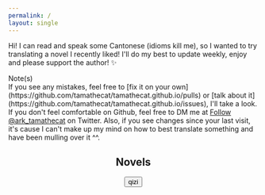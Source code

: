 ```yaml
---
permalink: /
layout: single
---
```


Hi! I can read and speak some Cantonese (idioms kill me), so I wanted to try translating a novel I recently liked! I'll do my best to update weekly, enjoy and please support the author! ✨

<div class="note">Note(s)</div>
If you see any mistakes, feel free to [fix it on your own](https://github.com/tamathecat/tamathecat.github.io/pulls) or [talk about it](https://github.com/tamathecat/tamathecat.github.io/issues), I'll take a look. If you don't feel comfortable on Github, feel free to DM me at <a href="https://twitter.com/ark_tamathecat?ref_src=twsrc%5Etfw" class="twitter-follow-button" data-show-count="false">Follow @ark_tamathecat</a><script async src="https://platform.twitter.com/widgets.js" charset="utf-8"></script> on Twitter. Also, if you see changes since your last visit, it's cause I can't make up my mind on how to best translate something and have been mulling over it ^^.

<center><h2>Novels</h2></center>
<center><button class="button" onclick="document.location.href = '/qizi'">qizi</button></center>